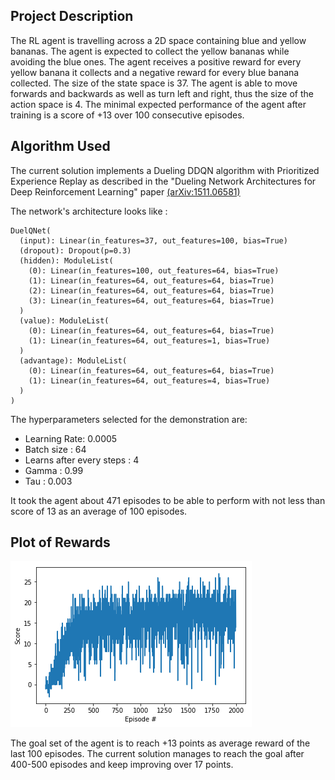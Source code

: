 ## Project Description 

The RL agent is travelling across a 2D space containing blue and yellow bananas. The agent is expected to collect the yellow bananas while avoiding the blue ones. The agent receives a positive reward for every yellow banana it collects and a negative reward for every blue banana collected. The size of the state space is 37. The agent is able to move forwards and backwards as well as turn left and right, thus the size of the action space is 4. The minimal expected performance of the agent after training is a score of +13 over 100 consecutive episodes.

## Algorithm Used

The current solution implements a Dueling DDQN algorithm with Prioritized Experience Replay as described in the "Dueling Network Architectures for Deep Reinforcement Learning" paper [(arXiv:1511.06581)](https://arxiv.org/abs/1511.06581)

The network's architecture looks like :
```
DuelQNet(
  (input): Linear(in_features=37, out_features=100, bias=True)
  (dropout): Dropout(p=0.3)
  (hidden): ModuleList(
    (0): Linear(in_features=100, out_features=64, bias=True)
    (1): Linear(in_features=64, out_features=64, bias=True)
    (2): Linear(in_features=64, out_features=64, bias=True)
    (3): Linear(in_features=64, out_features=64, bias=True)
  )
  (value): ModuleList(
    (0): Linear(in_features=64, out_features=64, bias=True)
    (1): Linear(in_features=64, out_features=1, bias=True)
  )
  (advantage): ModuleList(
    (0): Linear(in_features=64, out_features=64, bias=True)
    (1): Linear(in_features=64, out_features=4, bias=True)
  )
)
```

The hyperparameters selected for the demonstration are:
* Learning Rate: 0.0005
* Batch size : 64
* Learns after every steps : 4
* Gamma : 0.99
* Tau : 0.003

It took the agent about 471 episodes to be able to perform with not less than score of 13 as an average of 100 episodes. 

## Plot of Rewards

![](https://github.com/prajwalgatti/DRL-Navigation/raw/master/plot.png)

The goal set of the agent is to reach +13 points as average reward of the last 100 episodes.
The current solution manages to reach the goal after 400-500 episodes and keep improving over 17 points.

